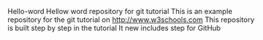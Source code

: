 Hello-word
Hellow word repository for git tutorial
This is an example repository for the git tutorial on http://www.w3schools.com
This repository is built step by step in the tutorial
It new includes step for GitHub
